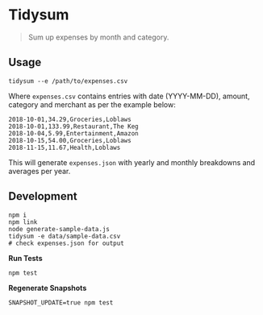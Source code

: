 # Tidysum

> Sum up expenses by month and category.

## Usage

```shell
tidysum --e /path/to/expenses.csv
```

Where `expenses.csv` contains entries with date (YYYY-MM-DD), amount, category and merchant as per the example below:

```
2018-10-01,34.29,Groceries,Loblaws
2018-10-01,133.99,Restaurant,The Keg
2018-10-04,5.99,Entertainment,Amazon
2018-10-15,54.00,Groceries,Loblaws
2018-11-15,11.67,Health,Loblaws
```

This will generate `expenses.json` with yearly and monthly breakdowns and averages per year.

## Development

```shell
npm i
npm link
node generate-sample-data.js
tidysum -e data/sample-data.csv
# check expenses.json for output
```

**Run Tests**

```shell
npm test
```

**Regenerate Snapshots**

```shell
SNAPSHOT_UPDATE=true npm test
```
